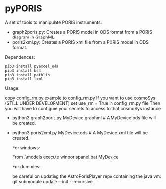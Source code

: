 # pyPORIS
A set of tools to manipulate PORIS instruments:

* graph2poris.py: Creates a PORIS model in ODS format from a PORIS diagram in GraphML.
* poris2xml.py: Creates a PORIS xml file from a PORIS model in ODS format.

Dependences:

    pip3 install pyexcel_ods
    pip3 install bs4
    pip3 install pathlib
    pip3 install lxml

Usage:

copy config_rm.py.example to config_rm.py
If you want to use cosmoSys (STILL UNDER DEVELOPMENT) set use_rm = True in config_rm.py file
Then you will have to configure your secrets to access to that cosmoSys instance

* python3 graph2poris.py MyDevice.graphml  # A MyDevice.ods file will be created.
* python3 poris2xml.py MyDevice.ods        # A MyDevice.xml file will be created.

    For windows:

    From .\models execute winporispanel.bat MyDevice

    For dummies:

    be careful on updating the AstroPorisPlayer repo containing the java vm: git submodule update --init --recursive





